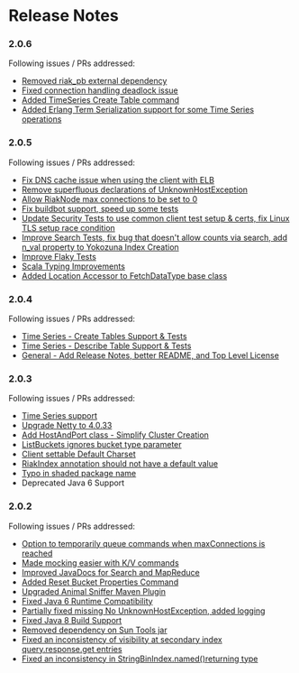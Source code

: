 Release Notes
=============

### 2.0.6
Following issues / PRs addressed:
 * [Removed riak_pb external dependency](https://github.com/basho/riak-java-client/pull/615)
 * [Fixed connection handling deadlock issue](https://github.com/basho/riak-java-client/pull/598)
 * [Added TimeSeries Create Table command](https://github.com/basho/riak-java-client/pull/602/)
 * [Added Erlang Term Serialization support for some Time Series operations](https://github.com/basho/riak-java-client/pull/611/)

### 2.0.5
Following issues / PRs addressed:
 * [Fix DNS cache issue when using the client with ELB](https://github.com/basho/riak-java-client/pull/573)
 * [Remove superfluous declarations of UnknownHostException](https://github.com/basho/riak-java-client/pull/553)
 * [Allow RiakNode max connections to be set to 0](https://github.com/basho/riak-java-client/pull/582)
 * [Fix buildbot support, speed up some tests](https://github.com/basho/riak-java-client/pull/596)
 * [Update Security Tests to use common client test setup & certs, fix Linux TLS setup race condition](https://github.com/basho/riak-java-client/pull/595)
 * [Improve Search Tests, fix bug that doesn't allow counts via search, add n_val property to Yokozuna Index Creation](https://github.com/basho/riak-java-client/pull/594)
 * [Improve Flaky Tests](https://github.com/basho/riak-java-client/pull/593)
 * [Scala Typing Improvements](https://github.com/basho/riak-java-client/pull/591)
 * [Added Location Accessor to FetchDataType base class](https://github.com/basho/riak-java-client/pull/590)

### 2.0.4
Following issues / PRs addressed:
 * [Time Series - Create Tables Support & Tests](https://github.com/basho/riak-java-client/pull/588)
 * [Time Series - Describe Table Support & Tests](https://github.com/basho/riak-java-client/pull/589)
 * [General - Add Release Notes, better README, and Top Level License](https://github.com/basho/riak-java-client/pull/583)

### 2.0.3
Following issues / PRs addressed:
 * [Time Series support](https://github.com/basho/riak-java-client/pull/543)
 * [Upgrade Netty to 4.0.33](https://github.com/basho/riak-java-client/pull/581)
 * [Add HostAndPort class - Simplify Cluster Creation](https://github.com/basho/riak-java-client/pull/577)
 * [ListBuckets ignores bucket type parameter](https://github.com/basho/riak-java-client/pull/566)
 * [Client settable Default Charset](https://github.com/basho/riak-java-client/pull/550)
 * [RiakIndex annotation should not have a default value](https://github.com/basho/riak-java-client/pull/541)
 * [Typo in shaded package name](https://github.com/basho/riak-java-client/pull/555)
 * Deprecated Java 6 Support

### 2.0.2
Following issues / PRs addressed:
 * [Option to temporarily queue commands when maxConnections is reached](https://github.com/basho/riak-java-client/issues/510)
 * [Made mocking easier with K/V commands](https://github.com/basho/riak-java-client/pull/528)
 * [Improved JavaDocs for Search and MapReduce](https://github.com/basho/riak-java-client/pull/524)
 * [Added Reset Bucket Properties Command](https://github.com/basho/riak-java-client/pull/522)
 * [Upgraded Animal Sniffer Maven Plugin](https://github.com/basho/riak-java-client/pull/514)
 * [Fixed Java 6 Runtime Compatibility](https://github.com/basho/riak-java-client/pull/530)
 * [Partially fixed missing No UnknownHostException, added logging](https://github.com/basho/riak-java-client-client/pull/529)
 * [Fixed Java 8 Build Support](https://github.com/basho/riak-java-client/pull/517)
 * [Removed dependency on Sun Tools jar](https://github.com/basho/riak-java-client/pull/517)
 * [Fixed an inconsistency of visibility at secondary index query.response.get entries](https://github.com[com/basho/riak-java-client/pull/515)
 * [Fixed an inconsistency in StringBinIndex.named()returning type](https://github.com/basho/riak-java-client/pull/511)
